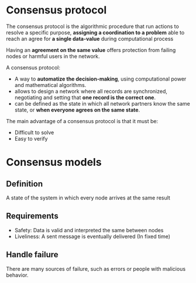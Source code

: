 # Consensus protocol
The consensus protocol is the algorithmic procedure that run actions to resolve a specific purpose, **assigning a coordination to a problem** able to reach an agree for **a single  data-value** during computational process

Having an **agreement on the same value** offers protection from failing nodes or harmful users in the network.

A consensus protocol:
* A way to **automatize the decision-making**, using computational power and mathematical algorithms.
* allows to design a network where all records are synchronized, negotiating and setting that **one record is the correct one**. 
* can be defined as the state in which all network partners know the same state, or **when everyone agrees on the same state**.

The main advantage of a consensus protocol is that it must be:
* Difficult to solve
* Easy to verify

# Consensus models
## Definition
A state of the system in which every node arrives at the same result

## Requirements 
* Safety: Data is valid and interpreted the same between nodes
* Liveliness: A sent message is eventually delivered (In fixed time)

## Handle failure
There are many sources of failure, such as errors or people with malicious behavior. 


